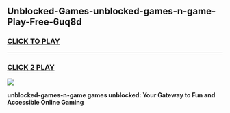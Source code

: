
## Unblocked-Games-unblocked-games-n-game-Play-Free-6uq8d
<h3>
<a href="https://premium76.site?title=unblocked-games-n-game&ref=21A">CLICK TO PLAY</a></h3>
<hr>

<h3>
<a href="https://premium76.site?title=unblocked-games-n-game&ref=21A">CLICK 2 PLAY</a>
  
</h3>

<a href="https://premium76.site?title=unblocked-games-n-game&ref=21A"><img src="https://clearcache.store/games.png"></a>


**unblocked-games-n-game games unblocked: Your Gateway to Fun and Accessible Online Gaming**
